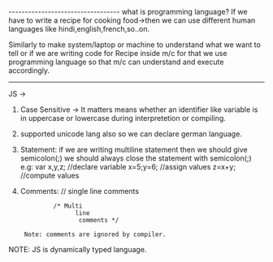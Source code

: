 ---------------------------------- what is programming language?
If we have to write a recipe for cooking food->then we can use different human languages like hindi,english,french,so..on.

Similarly to make system/laptop or machine to understand what we want to tell or if we are writing code for Recipe inside m/c for that we use programming language so that m/c can understand and execute accordingly.


-----------------------------------------

JS ->
1. Case Sensitive -> It matters means whether an identifier like variable is in uppercase or lowercase during interpretetion or compiling.

2. supported unicode lang also so we can declare german language.

3. Statement: if we are writing multiline statement then we should give semicolon(;)
               we should always close the statement with semicolon(;)
              e.g:  var x,y,z; //declare variable
                        x=5;y=6; //assign values
                        z=x+y;   //compute values          

4. Comments:    // single line comments

                /* Multi
                      line 
                       comments */ 

        Note: comments are ignored by compiler.


NOTE: JS is dynamically typed language.
         